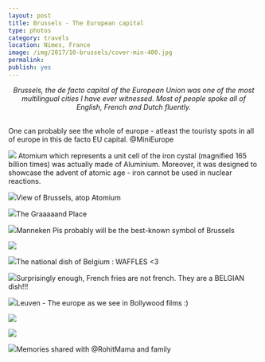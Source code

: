 ```yaml
---
layout: post
title: Brussels - The European capital
type: photos
category: travels
location: Nimes, France
image: /img/2017/10-brussels/cover-min-400.jpg
permalink: 
publish: yes
---
```

<!-- http://compressjpeg.com -->
<!-- http://compressimage.toolur.com/ -->
<center><i>
Brussels, the de facto capital of the European Union was one of the most multilingual cities I have ever witnessed. Most of people spoke all of English, French and Dutch fluently.
</i></center>
<br>
<p class="center"><img src="{{site.baseurl}}/img/2017/10-brussels/cover-min.jpg" alt="">One can probably see the whole of europe - atleast the touristy spots in all of europe in this de facto EU capital. @MiniEurope</p>

<p class="center"><img src="{{site.baseurl}}/img/2017/10-brussels/1-min.jpg"> Atomium which represents a unit cell of the iron cystal (magnified 165 billion times) was actually made of Aluminium. Moreover, it was designed to showcase the advent of atomic age - iron cannot be used in nuclear reactions.</p>

<p class="center"><img src="{{site.baseurl}}/img/2017/10-brussels/2.0-min.jpg">View of Brussels, atop Atomium</p>

<p class="center"><img src="{{site.baseurl}}/img/2017/10-brussels/2-min.jpg">The Graaaaand Place</p>

<p class="center"><img src="{{site.baseurl}}/img/2017/10-brussels/3-min.jpg">Manneken Pis probably will be the best-known symbol of Brussels</p>

<p class="center"><img src="{{site.baseurl}}/img/2017/10-brussels/4-min.jpg"></p>

<p class="center"><img src="{{site.baseurl}}/img/2017/10-brussels/5-min.jpg">The national dish of Belgium : WAFFLES <3</p>

<p class="center"><img src="{{site.baseurl}}/img/2017/10-brussels/6-min.jpg">Surprisingly enough, French fries are not french. They are a BELGIAN dish!!!</p>

<p class="center"><img src="{{site.baseurl}}/img/2017/10-brussels/7-min.jpg">Leuven - The europe as we see in Bollywood films :)</p>

<p class="center"><img src="{{site.baseurl}}/img/2017/10-brussels/8-min.jpg"></p>

<p class="center"><img src="{{site.baseurl}}/img/2017/10-brussels/8.0-min.jpg"></p>

<p class="center"><img src="{{site.baseurl}}/img/2017/10-brussels/9-min.jpg">Memories shared with @RohitMama and family</p>